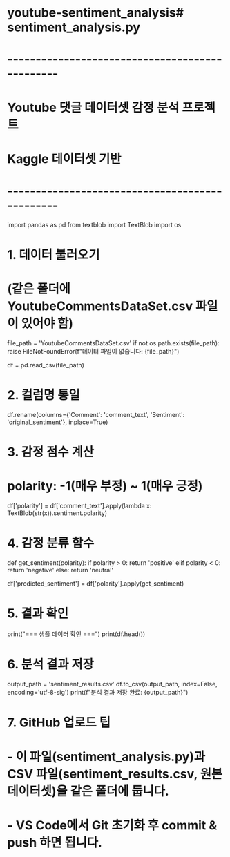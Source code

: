 # youtube-sentiment_analysis# sentiment_analysis.py
# -----------------------------------------------
# Youtube 댓글 데이터셋 감정 분석 프로젝트
# Kaggle 데이터셋 기반
# -----------------------------------------------

import pandas as pd
from textblob import TextBlob
import os

# 1. 데이터 불러오기
# (같은 폴더에 YoutubeCommentsDataSet.csv 파일이 있어야 함)
file_path = 'YoutubeCommentsDataSet.csv'
if not os.path.exists(file_path):
    raise FileNotFoundError(f"데이터 파일이 없습니다: {file_path}")

df = pd.read_csv(file_path)

# 2. 컬럼명 통일
df.rename(columns={'Comment': 'comment_text', 'Sentiment': 'original_sentiment'}, inplace=True)

# 3. 감정 점수 계산
# polarity: -1(매우 부정) ~ 1(매우 긍정)
df['polarity'] = df['comment_text'].apply(lambda x: TextBlob(str(x)).sentiment.polarity)

# 4. 감정 분류 함수
def get_sentiment(polarity):
    if polarity > 0:
        return 'positive'
    elif polarity < 0:
        return 'negative'
    else:
        return 'neutral'

df['predicted_sentiment'] = df['polarity'].apply(get_sentiment)

# 5. 결과 확인
print("=== 샘플 데이터 확인 ===")
print(df.head())

# 6. 분석 결과 저장
output_path = 'sentiment_results.csv'
df.to_csv(output_path, index=False, encoding='utf-8-sig')
print(f"분석 결과 저장 완료: {output_path}")

# 7. GitHub 업로드 팁
# - 이 파일(sentiment_analysis.py)과 CSV 파일(sentiment_results.csv, 원본 데이터셋)을 같은 폴더에 둡니다.
# - VS Code에서 Git 초기화 후 commit & push 하면 됩니다.
